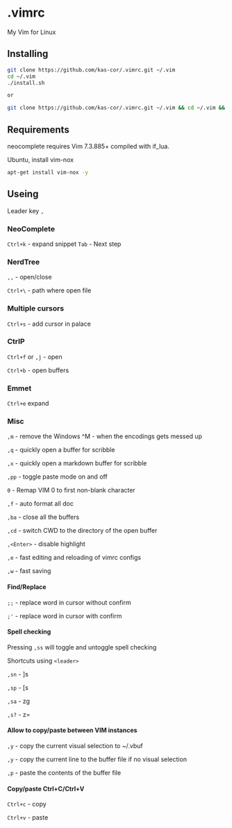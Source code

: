 # .vimrc
My Vim for Linux

## Installing

```bash
git clone https://github.com/kas-cor/.vimrc.git ~/.vim
cd ~/.vim
./install.sh

or

git clone https://github.com/kas-cor/.vimrc.git ~/.vim && cd ~/.vim && ./install.sh
```

## Requirements

neocomplete requires Vim 7.3.885+ compiled with if_lua.

Ubuntu, install vim-nox
```bash
apt-get install vim-nox -y
```

## Useing

Leader key `,`

### NeoComplete

`Ctrl+k` - expand snippet
`Tab` - Next step

### NerdTree

`,,` - open/close

`Ctrl+\` - path where open file

### Multiple cursors

`Ctrl+s` - add cursor in palace

### CtrlP

`Ctrl+f` or `,j` - open

`Ctrl+b` - open buffers

### Emmet

`Ctrl+e` expand

### Misc

`,m` - remove the Windows ^M - when the encodings gets messed up

`,q` - quickly open a buffer for scribble

`,x` - quickly open a markdown buffer for scribble

`,pp` - toggle paste mode on and off

`0` - Remap VIM 0 to first non-blank character

`,f` - auto format all doc

`,ba` - close all the buffers

`,cd` - switch CWD to the directory of the open buffer

`,<Enter>` - disable highlight

`,e` - fast editing and reloading of vimrc configs

`,w` - fast saving

#### Find/Replace

`;;` - replace word in cursor without confirm

`;'` - replace word in cursor with confirm

#### Spell checking

Pressing `,ss` will toggle and untoggle spell checking

Shortcuts using `<leader>`

`,sn` - ]s

`,sp` - [s

`,sa` - zg

`,s?` - z=

#### Allow to copy/paste between VIM instances

`,y` - copy the current visual selection to ~/.vbuf

`,y` - copy the current line to the buffer file if no visual selection

`,p` - paste the contents of the buffer file

#### Copy/paste Ctrl+C/Ctrl+V

`Ctrl+c` - copy

`Ctrl+v` - paste
